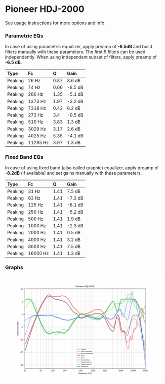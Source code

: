 # Pioneer HDJ-2000
See [usage instructions](https://github.com/jaakkopasanen/AutoEq#usage) for more options and info.

### Parametric EQs
In case of using parametric equalizer, apply preamp of **-6.5dB** and build filters manually
with these parameters. The first 5 filters can be used independently.
When using independent subset of filters, apply preamp of **-6.5 dB**.

| Type    | Fc       |    Q | Gain    |
|:--------|:---------|:-----|:--------|
| Peaking | 26 Hz    | 0.87 | 8.6 dB  |
| Peaking | 74 Hz    | 0.66 | -8.5 dB |
| Peaking | 200 Hz   | 1.35 | -5.1 dB |
| Peaking | 1373 Hz  | 1.97 | -3.2 dB |
| Peaking | 7318 Hz  | 0.43 | 6.2 dB  |
| Peaking | 273 Hz   | 3.4  | -0.5 dB |
| Peaking | 510 Hz   | 3.83 | 1.3 dB  |
| Peaking | 3029 Hz  | 3.17 | 2.6 dB  |
| Peaking | 4025 Hz  | 5.35 | -4.1 dB |
| Peaking | 11295 Hz | 3.97 | 1.3 dB  |

### Fixed Band EQs
In case of using fixed band (also called graphic) equalizer, apply preamp of **-8.2dB**
(if available) and set gains manually with these parameters.

| Type    | Fc       |    Q | Gain    |
|:--------|:---------|:-----|:--------|
| Peaking | 31 Hz    | 1.41 | 7.5 dB  |
| Peaking | 63 Hz    | 1.41 | -7.3 dB |
| Peaking | 125 Hz   | 1.41 | -6.1 dB |
| Peaking | 250 Hz   | 1.41 | -5.2 dB |
| Peaking | 500 Hz   | 1.41 | 1.9 dB  |
| Peaking | 1000 Hz  | 1.41 | -2.3 dB |
| Peaking | 2000 Hz  | 1.41 | 0.5 dB  |
| Peaking | 4000 Hz  | 1.41 | 3.2 dB  |
| Peaking | 8000 Hz  | 1.41 | 7.5 dB  |
| Peaking | 16000 Hz | 1.41 | 1.3 dB  |

### Graphs
![](./Pioneer%20HDJ-2000.png)